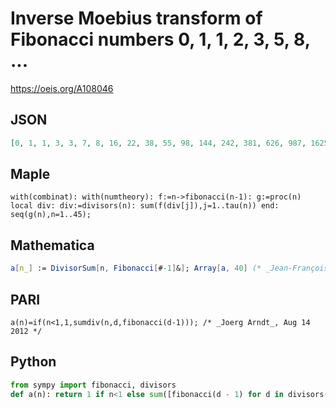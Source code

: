 # Inverse Moebius transform of Fibonacci numbers 0, 1, 1, 2, 3, 5, 8, \.\.\.
https://oeis.org/A108046
## JSON
```JSON
[0, 1, 1, 3, 3, 7, 8, 16, 22, 38, 55, 98, 144, 242, 381, 626, 987, 1625, 2584, 4221, 6774, 11002, 17711, 28768, 46371, 75170, 121415, 196662, 317811, 514650, 832040, 1346895, 2178365, 3525566, 5702898, 9229181, 14930352, 24160402, 39088314]
```
## Maple
```Maple
with(combinat): with(numtheory): f:=n->fibonacci(n-1): g:=proc(n) local div: div:=divisors(n): sum(f(div[j]),j=1..tau(n)) end: seq(g(n),n=1..45);
```
## Mathematica
```Mathematica
a[n_] := DivisorSum[n, Fibonacci[#-1]&]; Array[a, 40] (* _Jean-François Alcover_, Dec 17 2015 *)
```
## PARI
```PARI
a(n)=if(n<1,1,sumdiv(n,d,fibonacci(d-1))); /* _Joerg Arndt_, Aug 14 2012 */
```
## Python
```Python
from sympy import fibonacci, divisors
def a(n): return 1 if n<1 else sum([fibonacci(d - 1) for d in divisors(n)]) # _Indranil Ghosh_, May 23 2017
```
